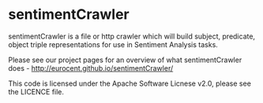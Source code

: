 sentimentCrawler
================

sentimentCrawler is a file or http crawler which will build subject, predicate, object triple representations for use in Sentiment Analysis tasks.

Please see our project pages for an overview of what sentimentCrawler does - http://eurocent.github.io/sentimentCrawler/

This code is licensed under the Apache Software Licnese v2.0, please see the LICENCE file.
